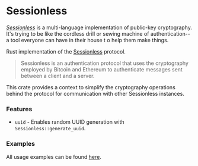 # Sessionless

[*Sessionless*](https://www.github.com/planet-nine-app/sessionless) is a multi-language implementation of public-key cryptography.
It's trying to be like the cordless drill or sewing machine of authentication--a tool everyone can have in their house t
o help them make things.

Rust implementation of the [Sessionless](https://sessionless.org) protocol.

> Sessionless is an authentication protocol that uses the cryptography employed by Bitcoin and Ethereum to authenticate messages sent between a client and a server.

This crate provides a context to simplify the cryptography operations behind the protocol for communication with other Sessionless instances.

### Features
- `uuid` - Enables random UUID generation with `Sessionless::generate_uuid`.

### Examples
All usage examples can be found [here](https://github.com/planet-nine-app/sessionless/tree/main/src/rust/examples).
